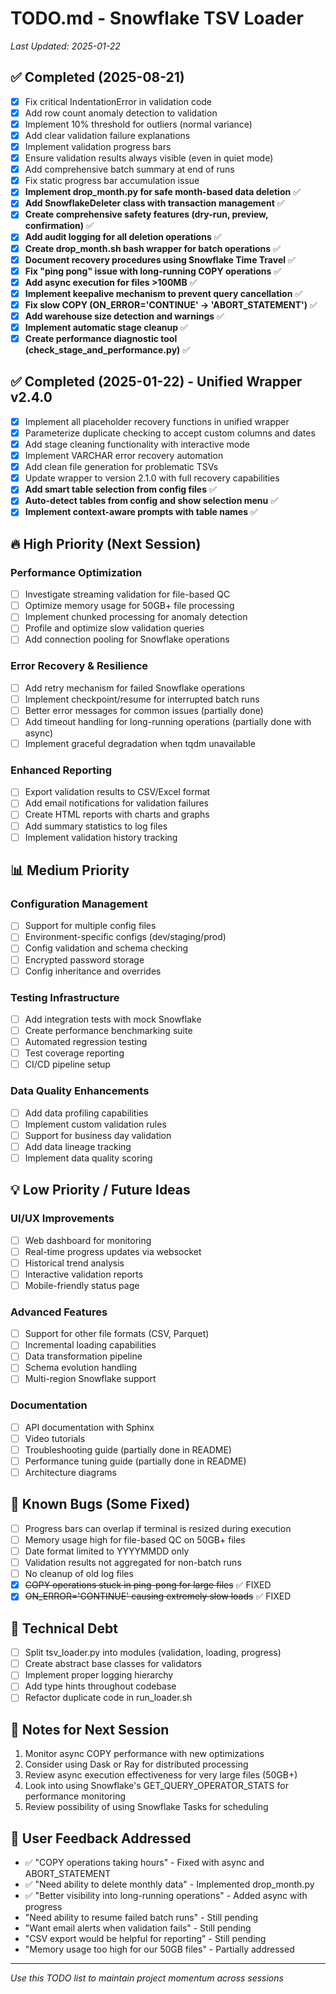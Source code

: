 # TODO.md - Snowflake TSV Loader
*Last Updated: 2025-01-22*

## ✅ Completed (2025-08-21)
- [x] Fix critical IndentationError in validation code
- [x] Add row count anomaly detection to validation
- [x] Implement 10% threshold for outliers (normal variance)
- [x] Add clear validation failure explanations
- [x] Implement validation progress bars
- [x] Ensure validation results always visible (even in quiet mode)
- [x] Add comprehensive batch summary at end of runs
- [x] Fix static progress bar accumulation issue
- [x] **Implement drop_month.py for safe month-based data deletion** ✅
- [x] **Add SnowflakeDeleter class with transaction management** ✅
- [x] **Create comprehensive safety features (dry-run, preview, confirmation)** ✅
- [x] **Add audit logging for all deletion operations** ✅
- [x] **Create drop_month.sh bash wrapper for batch operations** ✅
- [x] **Document recovery procedures using Snowflake Time Travel** ✅
- [x] **Fix "ping pong" issue with long-running COPY operations** ✅
- [x] **Add async execution for files >100MB** ✅
- [x] **Implement keepalive mechanism to prevent query cancellation** ✅
- [x] **Fix slow COPY (ON_ERROR='CONTINUE' → 'ABORT_STATEMENT')** ✅
- [x] **Add warehouse size detection and warnings** ✅
- [x] **Implement automatic stage cleanup** ✅
- [x] **Create performance diagnostic tool (check_stage_and_performance.py)** ✅

## ✅ Completed (2025-01-22) - Unified Wrapper v2.4.0
- [x] Implement all placeholder recovery functions in unified wrapper
- [x] Parameterize duplicate checking to accept custom columns and dates
- [x] Add stage cleaning functionality with interactive mode
- [x] Implement VARCHAR error recovery automation
- [x] Add clean file generation for problematic TSVs
- [x] Update wrapper to version 2.1.0 with full recovery capabilities
- [x] **Add smart table selection from config files** ✅
- [x] **Auto-detect tables from config and show selection menu** ✅
- [x] **Implement context-aware prompts with table names** ✅

## 🔥 High Priority (Next Session)

### Performance Optimization
- [ ] Investigate streaming validation for file-based QC
- [ ] Optimize memory usage for 50GB+ file processing
- [ ] Implement chunked processing for anomaly detection
- [ ] Profile and optimize slow validation queries
- [ ] Add connection pooling for Snowflake operations

### Error Recovery & Resilience
- [ ] Add retry mechanism for failed Snowflake operations
- [ ] Implement checkpoint/resume for interrupted batch runs
- [ ] Better error messages for common issues (partially done)
- [ ] Add timeout handling for long-running operations (partially done with async)
- [ ] Implement graceful degradation when tqdm unavailable

### Enhanced Reporting
- [ ] Export validation results to CSV/Excel format
- [ ] Add email notifications for validation failures
- [ ] Create HTML reports with charts and graphs
- [ ] Add summary statistics to log files
- [ ] Implement validation history tracking

## 📊 Medium Priority

### Configuration Management
- [ ] Support for multiple config files
- [ ] Environment-specific configs (dev/staging/prod)
- [ ] Config validation and schema checking
- [ ] Encrypted password storage
- [ ] Config inheritance and overrides

### Testing Infrastructure
- [ ] Add integration tests with mock Snowflake
- [ ] Create performance benchmarking suite
- [ ] Automated regression testing
- [ ] Test coverage reporting
- [ ] CI/CD pipeline setup

### Data Quality Enhancements
- [ ] Add data profiling capabilities
- [ ] Implement custom validation rules
- [ ] Support for business day validation
- [ ] Add data lineage tracking
- [ ] Implement data quality scoring

## 💡 Low Priority / Future Ideas

### UI/UX Improvements
- [ ] Web dashboard for monitoring
- [ ] Real-time progress updates via websocket
- [ ] Historical trend analysis
- [ ] Interactive validation reports
- [ ] Mobile-friendly status page

### Advanced Features
- [ ] Support for other file formats (CSV, Parquet)
- [ ] Incremental loading capabilities
- [ ] Data transformation pipeline
- [ ] Schema evolution handling
- [ ] Multi-region Snowflake support

### Documentation
- [ ] API documentation with Sphinx
- [ ] Video tutorials
- [ ] Troubleshooting guide (partially done in README)
- [ ] Performance tuning guide (partially done in README)
- [ ] Architecture diagrams

## 🐛 Known Bugs (Some Fixed)
- [ ] Progress bars can overlap if terminal is resized during execution
- [ ] Memory usage high for file-based QC on 50GB+ files
- [ ] Date format limited to YYYYMMDD only
- [ ] Validation results not aggregated for non-batch runs
- [ ] No cleanup of old log files
- [x] ~~COPY operations stuck in ping-pong for large files~~ ✅ FIXED
- [x] ~~ON_ERROR='CONTINUE' causing extremely slow loads~~ ✅ FIXED

## 🔧 Technical Debt
- [ ] Split tsv_loader.py into modules (validation, loading, progress)
- [ ] Create abstract base classes for validators
- [ ] Implement proper logging hierarchy
- [ ] Add type hints throughout codebase
- [ ] Refactor duplicate code in run_loader.sh

## 📝 Notes for Next Session
1. Monitor async COPY performance with new optimizations
2. Consider using Dask or Ray for distributed processing
3. Review async execution effectiveness for very large files (50GB+)
4. Look into using Snowflake's GET_QUERY_OPERATOR_STATS for performance monitoring
5. Review possibility of using Snowflake Tasks for scheduling

## 💬 User Feedback Addressed
- ✅ "COPY operations taking hours" - Fixed with async and ABORT_STATEMENT
- ✅ "Need ability to delete monthly data" - Implemented drop_month.py
- ✅ "Better visibility into long-running operations" - Added async with progress
- "Need ability to resume failed batch runs" - Still pending
- "Want email alerts when validation fails" - Still pending
- "CSV export would be helpful for reporting" - Still pending
- "Memory usage too high for our 50GB files" - Partially addressed

---
*Use this TODO list to maintain project momentum across sessions*